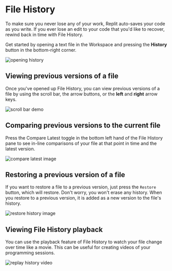 # File History

To make sure you never lose any of your work, Replit auto-saves your code as you write. If you ever lose an edit to your code that you'd like to recover, rewind back in time with File History.

Get started by opening a text file in the Workspace and pressing the **History** button in the bottom-right corner.

![opening history](https://docimg.replit.com/images/programming-ide/history-button.png)

## Viewing previous versions of a file

Once you've opened up File History, you can view previous versions of a file by using the scroll bar, the arrow buttons, or the **left** and **right** arrow keys.

![scroll bar demo](https://docimg.replit.com/images/animations/history-versioning.gif)

## Comparing previous versions to the current file

Press the Compare Latest toggle in the bottom left hand of the File History pane to see in-line comparisons of your file at that point in time and the latest version.

![compare latest image](https://docimg.replit.com/images/animations/compare-history.gif)

## Restoring a previous version of a file

If you want to restore a file to a previous version, just press the `Restore` button, which will restore. Don't worry, you won't erase any history. When you restore to a previous version, it is added as a new version to the file's history.

![restore history image](https://docimg.replit.com/images/animations/restore-history.gif)

## Viewing File History playback

You can use the playback feature of File History to watch your file change over time like a movie. This can be useful for creating videos of your programming sessions.

![replay history video](https://docimg.replit.com/images/animations/history-replay.gif)
